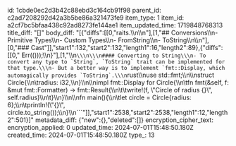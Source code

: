 id: 1cbde0ec2d3b42c88ebd3c164cb91f98
parent_id: c2ad7208292d42a3b5be86a321473fe9
item_type: 1
item_id: a2cf7bc5bfaa438c92ad8273fe144ae1
item_updated_time: 1719848768313
title_diff: "[]"
body_diff: "[{\"diffs\":[[0,\"raits.\\\n\\\n\"],[1,\"## Conversions\\\n- Primitive Types\\\n- Custom Types\\\n- FromString\\\n- ToString\\\n\\\n\"],[0,\"### Cast\"]],\"start1\":132,\"start2\":132,\"length1\":16,\"length2\":89},{\"diffs\":[[0,\" Err(()));\\\n}\"],[1,\"\\\n```\\\n\\\n#### Converting to String\\\n- To convert any type to `String`, `ToString` trait can be implemented for that type.\\\n- But a better way is to implement `fmt::Display, which automagically provides `ToString`.\\\n```rust\\\nuse std::fmt;\\\n\\\nstruct Circle{\\\n\\tradius: i32,\\\n}\\\n\\\nimpl fmt::Display for Circle{\\\n\\tfn fmt(&self, f: &mut fmt::Formatter) -> fmt::Result{\\\n\\t\\twrite!(f, \\\"Circle of radius {}\\\", self.radius)\\\n\\t}\\\n}\\\n\\\nfn main(){\\\n\\tlet circle = Circle{radius: 6};\\\n\\tprintln!(\\\"{}\\\", circle.to_string());\\\n}\\\n```\"]],\"start1\":2538,\"start2\":2538,\"length1\":12,\"length2\":501}]"
metadata_diff: {"new":{},"deleted":[]}
encryption_cipher_text: 
encryption_applied: 0
updated_time: 2024-07-01T15:48:50.180Z
created_time: 2024-07-01T15:48:50.180Z
type_: 13